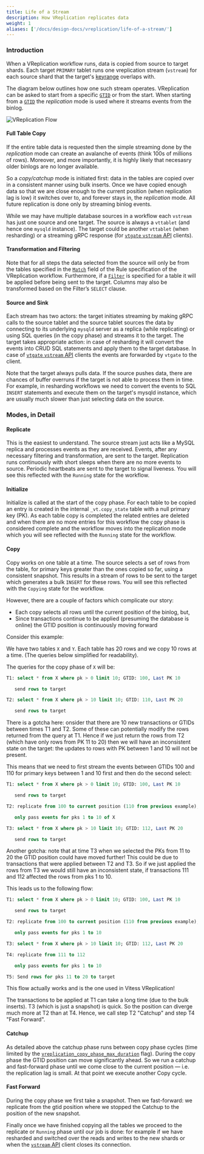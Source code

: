 ```yaml
---
title: Life of a Stream
description: How VReplication replicates data
weight: 1
aliases: ['/docs/design-docs/vreplication/life-of-a-stream/']
---
```


### Introduction

When a VReplication workflow runs, data is copied from source to target shards. Each target `PRIMARY` tablet runs one
vreplication stream (`vstream`) for each source shard that the target's
[keyrange](../../../features/sharding/#key-ranges-and-partitions) overlaps with.

The diagram below outlines how one such stream operates. VReplication can be asked to start from a specific
[`GTID`](https://dev.mysql.com/doc/refman/en/replication-gtids-concepts.html) or from the start. When starting from a
[`GTID`](https://dev.mysql.com/doc/refman/en/replication-gtids-concepts.html) the _replication_ mode is used where it
streams events from the binlog.

![VReplication Flow](/img/VReplicationFlow.png)

#### Full Table Copy

If the entire table data is requested then the simple streaming done by the _replication_ mode can create an avalanche
of events (think 100s of millions of rows). Moreover, and more importantly, it is highly likely that necesasry older
binlogs are no longer available.

So a _copy/catchup_ mode is initiated first: data in the tables are copied over in a consistent manner using bulk
inserts. Once we have copied enough data so that we are close enough to the current position (when replication lag is
low) it switches over to, and forever stays in, the _replication_ mode. All future replication is done only by
streaming binlog events.

While we may have multiple database sources in a workflow each `vstream` has just one source and one target. The source is
always a `vttablet` (and hence one `mysqld` instance). The target could be another `vttablet` (when resharding) or a
streaming gRPC response (for [`vtgate` `vstream` API](../../vstream/) clients).

#### Transformation and Filtering

Note that for all steps the data selected from the source will only be from the tables specified
in the [`Match`](https://github.com/vitessio/vitess/blob/main/proto/binlogdata.proto#LL128C5) field of the Rule
specification of the VReplication workflow. Furthermore, if a
[`Filter`](https://github.com/vitessio/vitess/blob/main/proto/binlogdata.proto#LL133C5) is specified for a table it will
be applied before being sent to the target. Columns may also be transformed based on the Filter’s `SELECT` clause.

#### Source and Sink

Each stream has two actors: the target initiates streaming by making gRPC calls to the source tablet and the source
tablet sources the data by connecting to its underlying `mysqld` server as a replica (while replicating) or using SQL
queries (in the copy phase) and streams it to the target. The target takes appropriate action: in case of resharding it
will convert the events into CRUD SQL statements and apply them to the target database. In case of [`vtgate` `vstream`
API](../../vstream/) clients the events are forwarded by `vtgate` to the client.

Note that the target always pulls data. If the source pushes data, there are chances of buffer overruns if the target is
not able to process them in time. For example, in resharding workflows we need to convert the events to SQL `INSERT`
statements and execute them on the target's mysqld instance, which are usually much slower than just selecting data on
the source.

### Modes, in Detail

#### Replicate

This is the easiest to understand. The source stream just acts like a MySQL replica and processes events as they are
received. Events, after any necessary filtering and transformation, are sent to the target. Replication runs
continuously with short sleeps when there are no more events to source. Periodic heartbeats are sent to the target to
signal liveness. You will see this reflected with the `Running` state for the workflow.

#### Initialize

Initialize is called at the start of the copy phase. For each table to be copied an entry is created in the internal
`_vt.copy_state` table with a null primary key (PK). As each table copy is completed the related entries are deleted
and when there are no more entries for this workflow the copy phase is considered complete and the workflow moves into
the replication mode which you will see reflected with the `Running` state for the workflow.

#### Copy

Copy works on one table at a time. The source selects a set of rows from the table, for primary keys greater than the
ones copied so far, using a consistent snapshot. This results in a stream of rows to be sent to the target which
generates a bulk `INSERT` for these rows. You will see this reflected with the `Copying` state for the workflow.

However, there are a couple of factors which complicate our story:

* Each copy selects all rows until the current position of the binlog, but,
* Since transactions continue to be applied (presuming the database is online) the GTID position is continuously
moving forward

Consider this example:

We have two tables `X` and `Y`. Each table has 20 rows and we copy 10 rows at a time. (The queries below simplified
for readability).

The queries for the copy phase of `X` will be:

```sql
T1: select * from X where pk > 0 limit 10; GTID: 100, Last PK 10

   send rows to target

T2: select * from X where pk > 10 limit 10; GTID: 110, Last PK 20

   send rows to target
```

There is a gotcha here: onsider that there are 10 new transactions or GTIDs between times T1 and T2. Some of these
can potentially modify the rows returned from the query at T1. Hence if we just return the rows from T2 (which have
only rows from PK 11 to 20) then we will have an inconsistent state on the target: the updates to rows with PK
between 1 and 10 will not be present.

This means that we need to first stream the events between GTIDs 100 and 110 for primary keys between 1 and 10 first
and then do the second select:

```sql
T1: select * from X where pk > 0 limit 10; GTID: 100, Last PK 10

   send rows to target

T2: replicate from 100 to current position (110 from previous example),

   only pass events for pks 1 to 10 of X

T3: select * from X where pk > 10 limit 10; GTID: 112, Last PK 20

   send rows to target
```

Another gotcha: note that at time T3 when we selected the PKs from 11 to 20 the GTID position could have moved further!
This could be due to transactions that were applied between T2 and T3. So if we just applied the rows from T3 we would
still have an inconsistent state, if transactions 111 and 112 affected the rows from pks 1 to 10.

This leads us to the following flow:

```sql
T1: select * from X where pk > 0 limit 10; GTID: 100, Last PK 10

   send rows to target

T2: replicate from 100 to current position (110 from previous example),

   only pass events for pks 1 to 10

T3: select * from X where pk > 10 limit 10; GTID: 112, Last PK 20

T4: replicate from 111 to 112  

   only pass events for pks 1 to 10

T5: Send rows for pks 11 to 20 to target
```

This flow actually works and is the one used in Vitess VReplication!

The transactions to be applied at T1 can take a long time (due to the bulk inserts). T3 (which is just a snapshot) is
quick. So the position can diverge much more at T2 than at T4. Hence, we call step T2 "Catchup" and step T4
"Fast Forward".

#### Catchup

As detailed above the catchup phase runs between copy phase cycles (time limited by the
[`vreplication_copy_phase_max_duration`](../../flags/#vreplication_copy_phase_duration) flag). During the copy phase the
GTID position can move significantly ahead. So we run a catchup and fast-forward phase until we come close to the current
position — i.e. the replication lag is small. At that point we execute another Copy cycle.

#### Fast Forward

During the copy phase we first take a snapshot. Then we fast-forward: we replicate from the gtid position where we stopped
the Catchup to the position of the new snapshot.

Finally once we have finished copying all the tables we proceed to the replicate or `Running` phase until our job is done:
for example if we have resharded and switched over the reads and writes to the new shards or when the
[`vstream` API](../../vstream/) client closes its connection.
